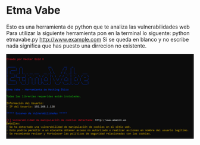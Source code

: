 # Etma Vabe
Esto es una herramienta de python que te analiza las vulnerabilidades web
Para utilizar la siguiente herramienta pon en la terminal lo siguente: python etmavabe.py http://www.example.com
Si se queda en blanco y no escribe nada significa que has puesto una dirrecion no existente.

![Texto alternativo](images/EtmaVabe.png)

